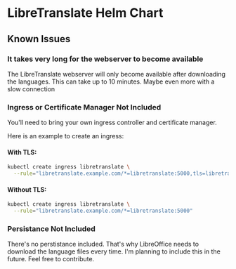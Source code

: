 # LibreTranslate Helm Chart

## Known Issues

### It takes very long for the webserver to become available

The LibreTranslate webserver will only become available after downloading the languages. This can take up to 10 minutes. Maybe even more with a slow connection

### Ingress or Certificate Manager Not Included

You'll need to bring your own ingress controller and certificate manager.

Here is an example to create an ingress:

#### With TLS:

```sh
kubectl create ingress libretranslate \
  --rule="libretranslate.example.com/*=libretranslate:5000,tls=libretranslate.example.com-secret"
```


#### Without TLS:

```sh
kubectl create ingress libretranslate \
  --rule="libretranslate.example.com/*=libretranslate:5000"
```

### Persistance Not Included

There's no perstistance included. That's why LibreOffice needs to download the language files every time.
I'm planning to include this in the future. Feel free to contribute.